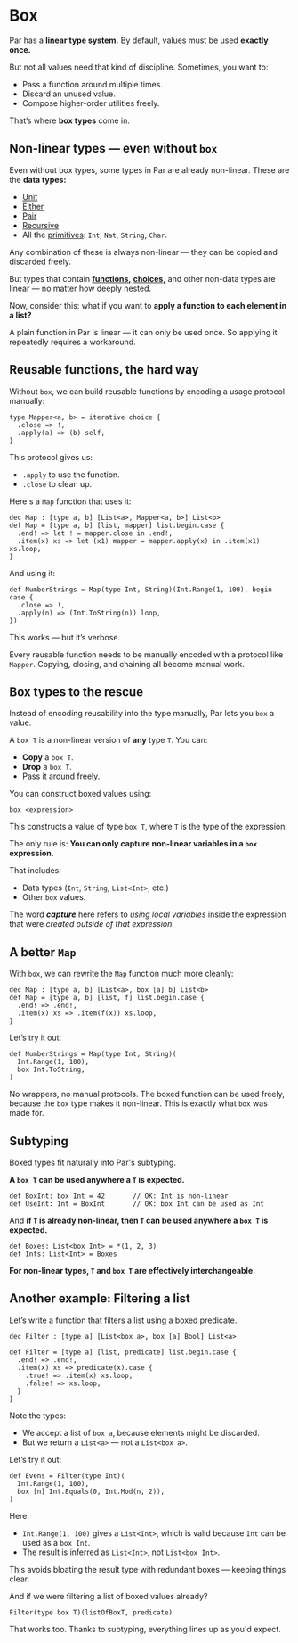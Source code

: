 # Box

Par has a **linear type system.** By default, values must be used **exactly once.**

But not all values need that kind of discipline. Sometimes, you want to:
- Pass a function around multiple times.
- Discard an unused value.
- Compose higher-order utilities freely.

That’s where **box types** come in.

## Non-linear types — even without `box`

Even without box types, some types in Par are already non-linear. These are the **data types:**
- [Unit](./unit.md)
- [Either](./either.md)
- [Pair](./pair.md)
- [Recursive](./recursive.md)
- All the [primitives](../structure/primitive_types.md): `Int`, `Nat`, `String`, `Char`.

Any combination of these is always non-linear — they can be copied and discarded freely.

But types that contain [**functions,**](./function.md) [**choices,**](./choice.md) and other non-data types
are linear — no matter how deeply nested.

Now, consider this: what if you want to **apply a function to each element in a list?**

A plain function in Par is linear — it can only be used once. So applying it repeatedly requires a workaround.

## Reusable functions, the hard way

Without `box`, we can build reusable functions by encoding a usage protocol manually:

```par
type Mapper<a, b> = iterative choice {
  .close => !,
  .apply(a) => (b) self,
}
```

This protocol gives us:
- `.apply` to use the function.
- `.close` to clean up.

Here's a `Map` function that uses it:

```par
dec Map : [type a, b] [List<a>, Mapper<a, b>] List<b>
def Map = [type a, b] [list, mapper] list.begin.case {
  .end! => let ! = mapper.close in .end!,
  .item(x) xs => let (x1) mapper = mapper.apply(x) in .item(x1) xs.loop,
}
```

And using it:

```par
def NumberStrings = Map(type Int, String)(Int.Range(1, 100), begin case {
  .close => !,
  .apply(n) => (Int.ToString(n)) loop,
})
```

This works — but it’s verbose.

Every reusable function needs to be manually encoded with a protocol like `Mapper`.
Copying, closing, and chaining all become manual work.

## Box types to the rescue

Instead of encoding reusability into the type manually, Par lets you `box` a value.

A `box T` is a non-linear version of **any** type `T`. You can:

- **Copy** a `box T`.
- **Drop** a `box T`.
- Pass it around freely.

You can construct boxed values using:

```par
box <expression>
```

This constructs a value of type `box T`, where `T` is the type of the expression.

The only rule is: **You can only capture non-linear variables in a `box` expression.**

That includes:
- Data types (`Int`, `String`, `List<Int>`, etc.)
- Other `box` values.

The word _**capture**_ here refers to _using local variables_ inside the expression that were
_created outside of that expression._

## A better `Map`

With `box`, we can rewrite the `Map` function much more cleanly:

```par
dec Map : [type a, b] [List<a>, box [a] b] List<b>
def Map = [type a, b] [list, f] list.begin.case {
  .end! => .end!,
  .item(x) xs => .item(f(x)) xs.loop,
}
```

Let’s try it out:

```par
def NumberStrings = Map(type Int, String)(
  Int.Range(1, 100),
  box Int.ToString,
)
```

No wrappers, no manual protocols. The boxed function can be used freely, because the `box` type makes
it non-linear. This is exactly what `box` was made for.

## Subtyping

Boxed types fit naturally into Par's subtyping.

**A `box T` can be used anywhere a `T` is expected.**

```par
def BoxInt: box Int = 42       // OK: Int is non-linear
def UseInt: Int = BoxInt       // OK: box Int can be used as Int
```

And **if `T` is already non-linear, then `T` can be used anywhere a `box T` is expected.**

```par
def Boxes: List<box Int> = *(1, 2, 3)
def Ints: List<Int> = Boxes
```

**For non-linear types, `T` and `box T` are effectively interchangeable.**

## Another example: Filtering a list

Let’s write a function that filters a list using a boxed predicate.

```par
dec Filter : [type a] [List<box a>, box [a] Bool] List<a>

def Filter = [type a] [list, predicate] list.begin.case {
  .end! => .end!,
  .item(x) xs => predicate(x).case {
    .true! => .item(x) xs.loop,
    .false! => xs.loop,
  }
}
```

Note the types:
- We accept a list of `box a`, because elements might be discarded.
- But we return a `List<a>` — not a `List<box a>`.

Let’s try it out:

```par
def Evens = Filter(type Int)(
  Int.Range(1, 100),
  box [n] Int.Equals(0, Int.Mod(n, 2)),
)
```

Here:
- `Int.Range(1, 100)` gives a `List<Int>`, which is valid because `Int` can be used as a `box Int`.
- The result is inferred as `List<Int>`, not `List<box Int>`.

This avoids bloating the result type with redundant boxes — keeping things clear.

And if we were filtering a list of boxed values already?

```par
Filter(type box T)(listOfBoxT, predicate)
```

That works too. Thanks to subtyping, everything lines up as you'd expect.